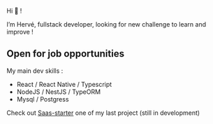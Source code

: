 Hi 👋 !

I’m Hervé, fullstack developer, looking for new challenge to learn and improve !

## Open for job opportunities

My main dev skills :
* React / React Native / Typescript
* NodeJS / NestJS / TypeORM
* Mysql / Postgress

Check out [Saas-starter](https://saas-satrter.hbourelle.coml) one of my last project (still in development)


<!---
blemia51/blemia51 is a ✨ special ✨ repository because its `README.md` (this file) appears on your GitHub profile.
You can click the Preview link to take a look at your changes.
--->
